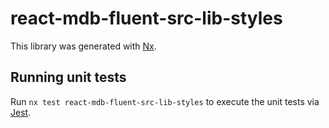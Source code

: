 # react-mdb-fluent-src-lib-styles

This library was generated with [Nx](https://nx.dev).

## Running unit tests

Run `nx test react-mdb-fluent-src-lib-styles` to execute the unit tests via [Jest](https://jestjs.io).
